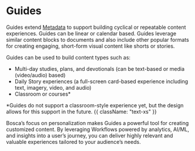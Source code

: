 # Guides

<primary-label ref="bosca"/>
<secondary-label ref="alpha"/>

Guides extend [Metadata](Metadata.md) to support building cyclical or repeatable content experiences. Guides can be
linear or calendar based. Guides leverage similar content blocks to documents and also include other popular formats for
creating engaging, short-form visual content like shorts or stories.

Guides can be used to build content types such as:

- Multi-day studies, plans, and devotionals (can be text-based or media (video/audio) based)
- Daily Story experiences (a full-screen card-based experience including text, imagery, video, and audio)
- Classroom or courses*

*Guides do not support a classroom-style experience yet, but the design allows for this support in the future. {{
className: "text-xs" }}

Bosca’s focus on personalization makes Guides a powerful tool for creating customized content. By leveraging Workflows
powered by analytics, AI/ML, and insights into a user’s journey, you can deliver highly relevant and valuable
experiences tailored to your audience’s needs.
